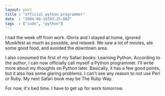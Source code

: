 ```yaml
---
layout: post
title : "official python programmer"
date  : "2004-08-16T03:25:00Z"
tags  : ["code", "python"]
---
```

I had the week off from work.  Gloria and I stayed at home, ignored Musikfest as much as possible, and relaxed.  We saw a lot of movies, ate some good food, and avoided the downtown area.

I also consumed the first of my Safari books: Learning Python.  According to the author, I can now officially call myself a Python programmer.  I'll write more about my thoughts on Python later.  Basically, it has a few good points, but it also has some glaring problems.  I can't see any reason to not use Perl or Ruby.  My next Safari book may be The Ruby Way.

For now, it's bed time.  I have to get up for work tomorrow.

